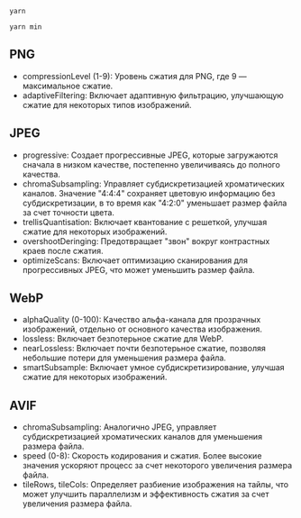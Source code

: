 ```JS
yarn
```

```JS
yarn min
```

## PNG
- compressionLevel (1-9): Уровень сжатия для PNG, где 9 — максимальное сжатие.
- adaptiveFiltering: Включает адаптивную фильтрацию, улучшающую сжатие для некоторых типов изображений.

## JPEG
- progressive: Создает прогрессивные JPEG, которые загружаются сначала в низком качестве, постепенно увеличиваясь до полного качества.
- chromaSubsampling: Управляет субдискретизацией хроматических каналов. Значение "4:4:4" сохраняет цветовую информацию без субдискретизации, в то время как "4:2:0" уменьшает размер файла за счет точности цвета.
- trellisQuantisation: Включает квантование с решеткой, улучшая сжатие для некоторых изображений.
- overshootDeringing: Предотвращает "звон" вокруг контрастных краев после сжатия.
- optimizeScans: Включает оптимизацию сканирования для прогрессивных JPEG, что может уменьшить размер файла.

## WebP
- alphaQuality (0-100): Качество альфа-канала для прозрачных изображений, отдельно от основного качества изображения.
- lossless: Включает безпотерьное сжатие для WebP.
- nearLossless: Включает почти безпотерьное сжатие, позволяя небольшие потери для уменьшения размера файла.
- smartSubsample: Включает умное субдискретизирование, улучшая сжатие для некоторых изображений.

## AVIF
- chromaSubsampling: Аналогично JPEG, управляет субдискретизацией хроматических каналов для уменьшения размера файла.
- speed (0-8): Скорость кодирования и сжатия. Более высокие значения ускоряют процесс за счет некоторого увеличения размера файла.
- tileRows, tileCols: Определяет разбиение изображения на тайлы, что может улучшить параллелизм и эффективность сжатия за счет увеличения размера файла.
